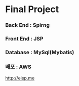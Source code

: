# Final Project

### Back End : Spirng
### Front End : JSP
### Database : MySql(Mybatis)
### 배포 : AWS

http://eisp.me
